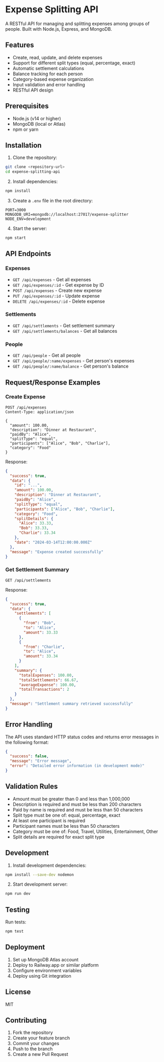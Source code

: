 # Expense Splitting API

A RESTful API for managing and splitting expenses among groups of people. Built with Node.js, Express, and MongoDB.

## Features

- Create, read, update, and delete expenses
- Support for different split types (equal, percentage, exact)
- Automatic settlement calculations
- Balance tracking for each person
- Category-based expense organization
- Input validation and error handling
- RESTful API design

## Prerequisites

- Node.js (v14 or higher)
- MongoDB (local or Atlas)
- npm or yarn

## Installation

1. Clone the repository:
```bash
git clone <repository-url>
cd expense-splitting-api
```

2. Install dependencies:
```bash
npm install
```

3. Create a `.env` file in the root directory:
```env
PORT=3000
MONGODB_URI=mongodb://localhost:27017/expense-splitter
NODE_ENV=development
```

4. Start the server:
```bash
npm start
```

## API Endpoints

### Expenses

- `GET /api/expenses` - Get all expenses
- `GET /api/expenses/:id` - Get expense by ID
- `POST /api/expenses` - Create new expense
- `PUT /api/expenses/:id` - Update expense
- `DELETE /api/expenses/:id` - Delete expense

### Settlements

- `GET /api/settlements` - Get settlement summary
- `GET /api/settlements/balances` - Get all balances

### People

- `GET /api/people` - Get all people
- `GET /api/people/:name/expenses` - Get person's expenses
- `GET /api/people/:name/balance` - Get person's balance

## Request/Response Examples

### Create Expense

```http
POST /api/expenses
Content-Type: application/json

{
  "amount": 100.00,
  "description": "Dinner at Restaurant",
  "paidBy": "Alice",
  "splitType": "equal",
  "participants": ["Alice", "Bob", "Charlie"],
  "category": "Food"
}
```

Response:
```json
{
  "success": true,
  "data": {
    "id": "...",
    "amount": 100.00,
    "description": "Dinner at Restaurant",
    "paidBy": "Alice",
    "splitType": "equal",
    "participants": ["Alice", "Bob", "Charlie"],
    "category": "Food",
    "splitDetails": {
      "Alice": 33.33,
      "Bob": 33.33,
      "Charlie": 33.34
    },
    "date": "2024-03-14T12:00:00.000Z"
  },
  "message": "Expense created successfully"
}
```

### Get Settlement Summary

```http
GET /api/settlements
```

Response:
```json
{
  "success": true,
  "data": {
    "settlements": [
      {
        "from": "Bob",
        "to": "Alice",
        "amount": 33.33
      },
      {
        "from": "Charlie",
        "to": "Alice",
        "amount": 33.34
      }
    ],
    "summary": {
      "totalExpenses": 100.00,
      "totalSettlements": 66.67,
      "averageExpense": 100.00,
      "totalTransactions": 2
    }
  },
  "message": "Settlement summary retrieved successfully"
}
```

## Error Handling

The API uses standard HTTP status codes and returns error messages in the following format:

```json
{
  "success": false,
  "message": "Error message",
  "error": "Detailed error information (in development mode)"
}
```

## Validation Rules

- Amount must be greater than 0 and less than 1,000,000
- Description is required and must be less than 200 characters
- Paid by name is required and must be less than 50 characters
- Split type must be one of: equal, percentage, exact
- At least one participant is required
- Participant names must be less than 50 characters
- Category must be one of: Food, Travel, Utilities, Entertainment, Other
- Split details are required for exact split type

## Development

1. Install development dependencies:
```bash
npm install --save-dev nodemon
```

2. Start development server:
```bash
npm run dev
```

## Testing

Run tests:
```bash
npm test
```

## Deployment

1. Set up MongoDB Atlas account
2. Deploy to Railway.app or similar platform
3. Configure environment variables
4. Deploy using Git integration

## License

MIT

## Contributing

1. Fork the repository
2. Create your feature branch
3. Commit your changes
4. Push to the branch
5. Create a new Pull Request 